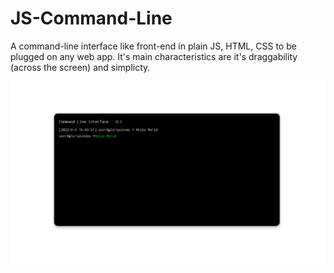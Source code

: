 # JS-Command-Line


A command-line interface like front-end in plain JS, HTML, CSS to be plugged on any web app.
It's main characteristics are it's draggability (across the screen) and simplicty.



<img src="https://github.com/alexnesov/JS-Command-Line/blob/main/CLI.png">
